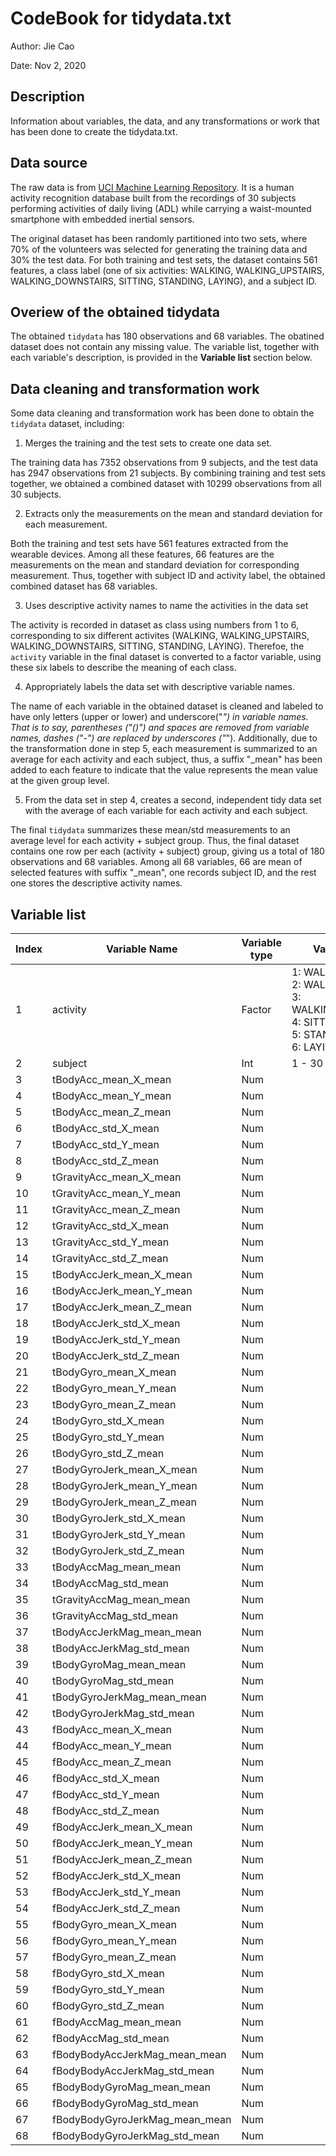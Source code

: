 # CodeBook for tidydata.txt

Author: Jie Cao

Date: Nov 2, 2020

## Description

Information about variables, the data, and any transformations or work that has been done to create the tidydata.txt.

## Data source

The raw data is from [UCI Machine Learning Repository](http://archive.ics.uci.edu/ml/datasets/Human+Activity+Recognition+Using+Smartphones). It is a human activity recognition database built from the recordings of 30 subjects performing activities of daily living (ADL) while carrying a waist-mounted smartphone with embedded inertial sensors.

The original dataset has been randomly partitioned into two sets, where 70% of the volunteers was selected for generating the training data and 30% the test data. For both training and test sets, the dataset contains 561 features, a class label (one of six activities: WALKING, WALKING_UPSTAIRS, WALKING_DOWNSTAIRS, SITTING, STANDING, LAYING), and a subject ID. 

## Overiew of the obtained tidydata

The obtained `tidydata` has 180 observations and 68 variables. The obatined dataset does not contain any missing value. The variable list, together with each variable's description, is provided in the **Variable list** section below. 

## Data cleaning and transformation work

Some data cleaning and transformation work has been done to obtain the `tidydata` dataset, including:

1. Merges the training and the test sets to create one data set.

The training data has 7352 observations from 9 subjects, and the test data has 2947 observations from 21 subjects. By combining training and test sets together, we obtained a combined dataset with 10299 observations from all 30 subjects. 

2. Extracts only the measurements on the mean and standard deviation for each measurement.

Both the training and test sets have 561 features extracted from the wearable devices. Among all these features, 66 features are the measurements on the mean and standard deviation for corresponding measurement. Thus, together with subject ID and activity label, the obtained combined dataset has 68 variables.

3. Uses descriptive activity names to name the activities in the data set

The activity is recorded in dataset as class using numbers from 1 to 6, corresponding to six different activites (WALKING, WALKING_UPSTAIRS, WALKING_DOWNSTAIRS, SITTING, STANDING, LAYING). Therefoe, the `activity` variable in the final dataset is converted to a factor variable, using these six labels to describe the meaning of each class.

4. Appropriately labels the data set with descriptive variable names.

The name of each variable in the obtained dataset is cleaned and labeled to have only letters (upper or lower) and underscore("_") in variable names. That is to say, parentheses ("()") and spaces are removed from variable names, dashes ("-") are replaced by underscores ("_"). Additionally, due to the transformation done in step 5, each measurement is summarized to an average for each activity and each subject, thus, a suffix "_mean" has been added to each feature to indicate that the value represents the mean value at the given group level. 

5. From the data set in step 4, creates a second, independent tidy data set with the average of each variable for each activity and each subject.

The final `tidydata` summarizes these mean/std measurements to an average level for each activity + subject group. Thus, the final dataset contains one row per each (activity + subject) group, giving us a total of 180 observations and 68 variables. Among all 68 variables, 66 are mean of selected features with suffix "_mean", one records subject ID, and 
the rest one stores the descriptive activity names.

## Variable list

| Index | Variable Name                  | Variable type | Variable values                                                                                                     |
|-------|--------------------------------|---------------|---------------------------------------------------------------------------------------------------------------------|
| 1     | activity                       | Factor        | 1: WALKING<br>  2: WALKING_UPSTAIRS<br>  3: WALKING_DOWNSTAIRS<br>   4: SITTING<br>  5: STANDING<br>  6: LAYING<br> |
| 2     | subject                        | Int           | 1 - 30                                                                                                              |
| 3     | tBodyAcc_mean_X_mean           | Num           |                                                                                                                     |
| 4     | tBodyAcc_mean_Y_mean           | Num           |                                                                                                                     |
| 5     | tBodyAcc_mean_Z_mean           | Num           |                                                                                                                     |
| 6     | tBodyAcc_std_X_mean            | Num           |                                                                                                                     |
| 7     | tBodyAcc_std_Y_mean            | Num           |                                                                                                                     |
| 8     | tBodyAcc_std_Z_mean            | Num           |                                                                                                                     |
| 9     | tGravityAcc_mean_X_mean        | Num           |                                                                                                                     |
| 10    | tGravityAcc_mean_Y_mean        | Num           |                                                                                                                     |
| 11    | tGravityAcc_mean_Z_mean        | Num           |                                                                                                                     |
| 12    | tGravityAcc_std_X_mean         | Num           |                                                                                                                     |
| 13    | tGravityAcc_std_Y_mean         | Num           |                                                                                                                     |
| 14    | tGravityAcc_std_Z_mean         | Num           |                                                                                                                     |
| 15    | tBodyAccJerk_mean_X_mean       | Num           |                                                                                                                     |
| 16    | tBodyAccJerk_mean_Y_mean       | Num           |                                                                                                                     |
| 17    | tBodyAccJerk_mean_Z_mean       | Num           |                                                                                                                     |
| 18    | tBodyAccJerk_std_X_mean        | Num           |                                                                                                                     |
| 19    | tBodyAccJerk_std_Y_mean        | Num           |                                                                                                                     |
| 20    | tBodyAccJerk_std_Z_mean        | Num           |                                                                                                                     |
| 21    | tBodyGyro_mean_X_mean          | Num           |                                                                                                                     |
| 22    | tBodyGyro_mean_Y_mean          | Num           |                                                                                                                     |
| 23    | tBodyGyro_mean_Z_mean          | Num           |                                                                                                                     |
| 24    | tBodyGyro_std_X_mean           | Num           |                                                                                                                     |
| 25    | tBodyGyro_std_Y_mean           | Num           |                                                                                                                     |
| 26    | tBodyGyro_std_Z_mean           | Num           |                                                                                                                     |
| 27    | tBodyGyroJerk_mean_X_mean      | Num           |                                                                                                                     |
| 28    | tBodyGyroJerk_mean_Y_mean      | Num           |                                                                                                                     |
| 29    | tBodyGyroJerk_mean_Z_mean      | Num           |                                                                                                                     |
| 30    | tBodyGyroJerk_std_X_mean       | Num           |                                                                                                                     |
| 31    | tBodyGyroJerk_std_Y_mean       | Num           |                                                                                                                     |
| 32    | tBodyGyroJerk_std_Z_mean       | Num           |                                                                                                                     |
| 33    | tBodyAccMag_mean_mean          | Num           |                                                                                                                     |
| 34    | tBodyAccMag_std_mean           | Num           |                                                                                                                     |
| 35    | tGravityAccMag_mean_mean       | Num           |                                                                                                                     |
| 36    | tGravityAccMag_std_mean        | Num           |                                                                                                                     |
| 37    | tBodyAccJerkMag_mean_mean      | Num           |                                                                                                                     |
| 38    | tBodyAccJerkMag_std_mean       | Num           |                                                                                                                     |
| 39    | tBodyGyroMag_mean_mean         | Num           |                                                                                                                     |
| 40    | tBodyGyroMag_std_mean          | Num           |                                                                                                                     |
| 41    | tBodyGyroJerkMag_mean_mean     | Num           |                                                                                                                     |
| 42    | tBodyGyroJerkMag_std_mean      | Num           |                                                                                                                     |
| 43    | fBodyAcc_mean_X_mean           | Num           |                                                                                                                     |
| 44    | fBodyAcc_mean_Y_mean           | Num           |                                                                                                                     |
| 45    | fBodyAcc_mean_Z_mean           | Num           |                                                                                                                     |
| 46    | fBodyAcc_std_X_mean            | Num           |                                                                                                                     |
| 47    | fBodyAcc_std_Y_mean            | Num           |                                                                                                                     |
| 48    | fBodyAcc_std_Z_mean            | Num           |                                                                                                                     |
| 49    | fBodyAccJerk_mean_X_mean       | Num           |                                                                                                                     |
| 50    | fBodyAccJerk_mean_Y_mean       | Num           |                                                                                                                     |
| 51    | fBodyAccJerk_mean_Z_mean       | Num           |                                                                                                                     |
| 52    | fBodyAccJerk_std_X_mean        | Num           |                                                                                                                     |
| 53    | fBodyAccJerk_std_Y_mean        | Num           |                                                                                                                     |
| 54    | fBodyAccJerk_std_Z_mean        | Num           |                                                                                                                     |
| 55    | fBodyGyro_mean_X_mean          | Num           |                                                                                                                     |
| 56    | fBodyGyro_mean_Y_mean          | Num           |                                                                                                                     |
| 57    | fBodyGyro_mean_Z_mean          | Num           |                                                                                                                     |
| 58    | fBodyGyro_std_X_mean           | Num           |                                                                                                                     |
| 59    | fBodyGyro_std_Y_mean           | Num           |                                                                                                                     |
| 60    | fBodyGyro_std_Z_mean           | Num           |                                                                                                                     |
| 61    | fBodyAccMag_mean_mean          | Num           |                                                                                                                     |
| 62    | fBodyAccMag_std_mean           | Num           |                                                                                                                     |
| 63    | fBodyBodyAccJerkMag_mean_mean  | Num           |                                                                                                                     |
| 64    | fBodyBodyAccJerkMag_std_mean   | Num           |                                                                                                                     |
| 65    | fBodyBodyGyroMag_mean_mean     | Num           |                                                                                                                     |
| 66    | fBodyBodyGyroMag_std_mean      | Num           |                                                                                                                     |
| 67    | fBodyBodyGyroJerkMag_mean_mean | Num           |                                                                                                                     |
| 68    | fBodyBodyGyroJerkMag_std_mean  | Num           |                                                                                                                     |
